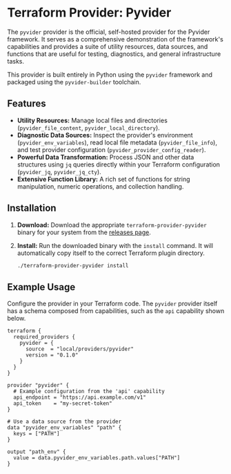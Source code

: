# Terraform Provider: Pyvider

The `pyvider` provider is the official, self-hosted provider for the Pyvider framework. It serves as a comprehensive demonstration of the framework's capabilities and provides a suite of utility resources, data sources, and functions that are useful for testing, diagnostics, and general infrastructure tasks.

This provider is built entirely in Python using the `pyvider` framework and packaged using the `pyvider-builder` toolchain.

## Features

*   **Utility Resources:** Manage local files and directories (`pyvider_file_content`, `pyvider_local_directory`).
*   **Diagnostic Data Sources:** Inspect the provider's environment (`pyvider_env_variables`), read local file metadata (`pyvider_file_info`), and test provider configuration (`pyvider_provider_config_reader`).
*   **Powerful Data Transformation:** Process JSON and other data structures using `jq` queries directly within your Terraform configuration (`pyvider_jq`, `pyvider_jq_cty`).
*   **Extensive Function Library:** A rich set of functions for string manipulation, numeric operations, and collection handling.

## Installation

1.  **Download:** Download the appropriate `terraform-provider-pyvider` binary for your system from the [releases page](https://example.com/releases).
2.  **Install:** Run the downloaded binary with the `install` command. It will automatically copy itself to the correct Terraform plugin directory.

    ```sh
    ./terraform-provider-pyvider install
    ```

## Example Usage

Configure the provider in your Terraform code. The `pyvider` provider itself has a schema composed from capabilities, such as the `api` capability shown below.

```hcl
terraform {
  required_providers {
    pyvider = {
      source  = "local/providers/pyvider"
      version = "0.1.0"
    }
  }
}

provider "pyvider" {
  # Example configuration from the 'api' capability
  api_endpoint = "https://api.example.com/v1"
  api_token    = "my-secret-token"
}

# Use a data source from the provider
data "pyvider_env_variables" "path" {
  keys = ["PATH"]
}

output "path_env" {
  value = data.pyvider_env_variables.path.values["PATH"]
}
```
